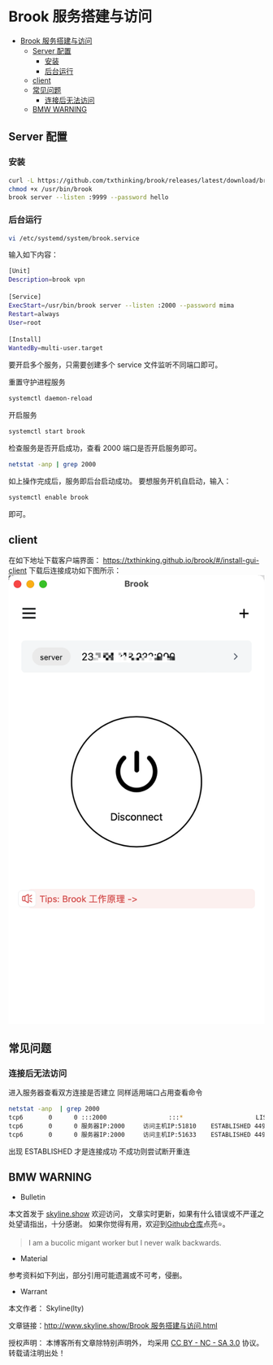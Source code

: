 # Brook 服务搭建与访问

<!-- @import "[TOC]" {cmd="toc" depthFrom=1 depthTo=6 orderedList=false} -->

<!-- code_chunk_output -->

- [Brook 服务搭建与访问](#brook-服务搭建与访问)
  - [Server 配置](#server-配置)
    - [安装](#安装)
    - [后台运行](#后台运行)
  - [client](#client)
  - [常见问题](#常见问题)
    - [连接后无法访问](#连接后无法访问)
  - [BMW WARNING](#bmw-warning)

<!-- /code_chunk_output -->

## Server 配置

### 安装

```sh
curl -L https://github.com/txthinking/brook/releases/latest/download/brook_linux_amd64 -o /usr/bin/brook
chmod +x /usr/bin/brook
brook server --listen :9999 --password hello
```

### 后台运行

```sh
vi /etc/systemd/system/brook.service
```

输入如下内容：

```sh
[Unit]
Description=brook vpn

[Service]
ExecStart=/usr/bin/brook server --listen :2000 --password mima
Restart=always
User=root

[Install]
WantedBy=multi-user.target
```

要开启多个服务，只需要创建多个 service 文件监听不同端口即可。

重置守护进程服务

```sh
systemctl daemon-reload
```

开启服务

```sh
systemctl start brook
```

检查服务是否开启成功，查看 2000 端口是否开启服务即可。

```sh
netstat -anp | grep 2000
```

如上操作完成后，服务即后台启动成功。
要想服务开机自启动，输入：

```sh
systemctl enable brook
```

即可。

## client

在如下地址下载客户端界面：
https://txthinking.github.io/brook/#/install-gui-client
下载后连接成功如下图所示：
![Brook服务搭建与访问20220118111315](https://raw.githubusercontent.com/skylinety/blog-pics/master/imgs/Brook%E6%9C%8D%E5%8A%A1%E6%90%AD%E5%BB%BA%E4%B8%8E%E8%AE%BF%E9%97%AE20220118111315.png)

## 常见问题

### 连接后无法访问

进入服务器查看双方连接是否建立
同样适用端口占用查看命令

```sh
netstat -anp  | grep 2000
tcp6       0      0 :::2000                 :::*                    LISTEN      4498/brook
tcp6       0      0 服务器IP:2000     访问主机IP:51810    ESTABLISHED 4498/brook
tcp6       0      0 服务器IP:2000     访问主机IP:51633    ESTABLISHED 4498/brook
```

出现 ESTABLISHED 才是连接成功
不成功则尝试断开重连

## BMW WARNING

- Bulletin

本文首发于 [skyline.show](http://www.skyline.show) 欢迎访问，
文章实时更新，如果有什么错误或不严谨之处望请指出，十分感谢。
如果你觉得有用，欢迎到[Github仓库](https://github.com/skylinety/Blog)点亮⭐️。

> I am a bucolic migant worker but I never walk backwards.

- Material

参考资料如下列出，部分引用可能遗漏或不可考，侵删。

>

- Warrant

本文作者： Skyline(lty)

文章链接：[http://www.skyline.show/Brook 服务搭建与访问.html](http://www.skyline.show/Brook服务搭建与访问.html)

授权声明： 本博客所有文章除特别声明外， 均采用 [CC BY - NC - SA 3.0](https://creativecommons.org/licenses/by-nc-sa/3.0/deed.zh) 协议。 转载请注明出处！
